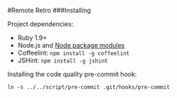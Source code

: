 #Remote Retro
###Installing

Project dependencies: 

* Ruby 1.9+
* Node.js and [Node package modules](https://npmjs.org/)
* Coffeelint: `npm install -g coffeelint`
* JSHint: `npm install -g jshint`

Installing the code quality pre-commit hook:

	ln -s ../../script/pre-commit .git/hooks/pre-commit

